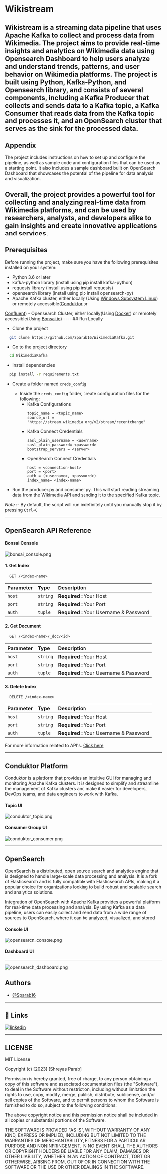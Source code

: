 # Wikistream

Wikistream is a streaming data pipeline that uses Apache Kafka to collect and process data from Wikimedia. 
The project aims to provide real-time insights and analytics on Wikimedia data using Opensearch Dashboard 
to help users analyze and understand trends, patterns, and user behavior on Wikimedia platforms.
The project is built using Python, Kafka-Python, and Opensearch library, and consists of several 
components, including a Kafka Producer that collects and sends data to a Kafka topic, a Kafka Consumer 
that reads data from the Kafka topic and processes it, and an OpenSearch cluster that serves as the 
sink for the processed data.
----
## Appendix

The project includes instructions on how to set up and configure the pipeline, as well as sample code 
and configuration files that can be used as a starting point. It also includes a sample dashboard built 
on OpenSearch Dashboard that showcases the potential of the pipeline for data analysis and visualization.

Overall, the project provides a powerful tool for collecting and analyzing real-time data from Wikimedia 
platforms, and can be used by researchers, analysts, and developers alike to gain insights and 
create innovative applications and services.
----
## Prerequisites
Before running the project, make sure you have the following prerequisites installed on your system:
- Python 3.6 or later
- kafka-python library (install using pip install kafka-python)
- requests library (install using pip install requests)
- opensearch library (install using pip install opensearch-py)
- Apache Kafka cluster, either locally
(Using <a href="https://www.conduktor.io/kafka/starting-kafka/">Windows Subsystem Linux</a>) or
remotely accessible(<a href="https://www.conduktor.io/kafka/how-to-start-kafka-with-conduktor/">Conduktor</a> or 
<a href="https://www.confluent.io/confluent-cloud/?utm_medium=sem&utm_source=bing&utm_campaign=ch.sem_br.brand_tp.prs_tgt.confluent-brand_mt.mbm_rgn.india_lng.eng_dv.all_con.confluent-cloud&utm_term=%2Bconfluent%20%2Bcloud&creative=&device=c&placement=&msclkid=abc6040c586011993d406050f8ae5ae1">
Confluent</a>)
- Opensearch Cluster, either locally(Using <a href="https://opensearch.org/docs/latest/install-and-configure/install-dashboards/docker/">Docker</a>)
or remotely accessible(Using <a href="https://bonsai.io/">Bonsai.io</a>)
----
## Run Locally

- Clone the project

```bash
  git clone https://github.com/Sparab16/WikimediaKafka.git
```

- Go to the project directory

```bash
  cd WikimediaKafka
```

- Install dependencies

```bash
  pip install -r requirements.txt
```

-  Create a folder named `creds_config`

    - Inside the `creds_config` folder, create configuration files for the following:
        - Kafka Configurations
            ```
            topic_name = <topic_name>
            source_url = "https://stream.wikimedia.org/v2/stream/recentchange"
            ```
        - Kafka Connect Credentials
            ```
            sasl_plain_username = <username>
            sasl_plain_password= <password>
            bootstrap_servers = <server>
            ```
        - OpenSearch Connect Credentials
            ```
            host = <connection-host>
            port = <port>
            auth = (<username>, <password>)
            index_name= <index-name>
            ```
- Run the producer.py and consumer.py. This will start reading streaming data from the 
Wikimedia API and sending it to the specified Kafka topic.

_Note_ :- By default, the script will run indefinitely until you manually stop it by pressing ```Ctrl+C```

----

## OpenSearch API Reference

#### Bonsai Console

![bonsai_console.png](ref%2Fimages%2Fbonsai_console.png)

#### 1. Get Index

```http
  GET /<index-name>
```

| Parameter | Type     | Description                             |
|:----------|:---------|:----------------------------------------|
| `host`    | `string` | **Required :** Your Host                |
| `port`    | `string` | **Required :** Your Port                |
| `auth`    | `tuple`  | **Required :** Your Username & Password |


#### 2. Get Document

```http
  GET /<index-name>/_doc/<id>
```

| Parameter | Type     | Description                             |
|:----------|:---------|:----------------------------------------|
| `host`    | `string` | **Required :** Your Host                |
| `port`    | `string` | **Required :** Your Port                |
| `auth`    | `tuple`  | **Required :** Your Username & Password |

#### 3. Delete Index

```http
  DELETE /<index-name>
```

| Parameter | Type     | Description                             |
|:----------|:---------|:----------------------------------------|
| `host`    | `string` | **Required :** Your Host                |
| `port`    | `string` | **Required :** Your Port                |
| `auth`    | `tuple`  | **Required :** Your Username & Password |


For more information related to API's. <a href="https://opensearch.org/docs/latest/api-reference/index-apis/index/">
Click here</a>

----

## Conduktor Platform

Conduktor is a platform that provides an intuitive GUI for managing and monitoring Apache Kafka clusters. It is designed to simplify and streamline the management of Kafka clusters and make it easier for developers, DevOps teams, and data engineers to work with Kafka.


#### Topic UI
![conduktor_topic.png](ref%2Fimages%2Fconduktor_topic.png)

#### Consumer Group UI
![conduktor_consumer.png](ref%2Fimages%2Fconduktor_consumer.png)

----

## OpenSearch

OpenSearch is a distributed, open source search and analytics engine that is designed to handle large-scale data processing and analysis. It is a fork of Elasticsearch and is fully compatible with Elasticsearch APIs, making it a popular choice for organizations looking to build robust and scalable search and analytics solutions.

Integration of OpenSearch with Apache Kafka provides a powerful platform for real-time data processing and analysis. By using Kafka as a data pipeline, users can easily collect and send data from a wide range of sources to OpenSearch, where it can be analyzed, visualized, and stored

#### Console UI

![opensearch_console.png](ref%2Fimages%2Fopensearch_console.png)

#### Dashboard UI

----
![opensearch_dashboard.png](ref%2Fimages%2Fopensearch_dashboard.png)

## Authors

- [@Sparab16](https://github.com/Sparab16)
----

## 🔗 Links
[![linkedin](https://img.shields.io/badge/linkedin-0A66C2?style=for-the-badge&logo=linkedin&logoColor=white)](https://www.linkedin.com/in/shrey16/)


----

## LICENSE

MIT License

Copyright (c) [2023] [Shreyas Parab]

Permission is hereby granted, free of charge, to any person obtaining a copy
of this software and associated documentation files (the "Software"), to deal
in the Software without restriction, including without limitation the rights
to use, copy, modify, merge, publish, distribute, sublicense, and/or sell
copies of the Software, and to permit persons to whom the Software is
furnished to do so, subject to the following conditions:

The above copyright notice and this permission notice shall be included in all
copies or substantial portions of the Software.

THE SOFTWARE IS PROVIDED "AS IS", WITHOUT WARRANTY OF ANY KIND, EXPRESS OR
IMPLIED, INCLUDING BUT NOT LIMITED TO THE WARRANTIES OF MERCHANTABILITY,
FITNESS FOR A PARTICULAR PURPOSE AND NONINFRINGEMENT. IN NO EVENT SHALL THE
AUTHORS OR COPYRIGHT HOLDERS BE LIABLE FOR ANY CLAIM, DAMAGES OR OTHER
LIABILITY, WHETHER IN AN ACTION OF CONTRACT, TORT OR OTHERWISE, ARISING FROM,
OUT OF OR IN CONNECTION WITH THE SOFTWARE OR THE USE OR OTHER DEALINGS IN THE
SOFTWARE.

